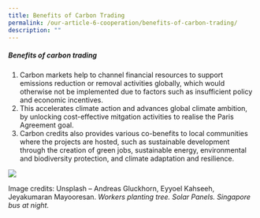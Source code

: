 ```yaml
---
title: Benefits of Carbon Trading
permalink: /our-article-6-cooperation/benefits-of-carbon-trading/
description: ""
---
```

##### Benefits of carbon trading
1. Carbon markets help to channel financial resources to support emissions reduction or removal activities globally, which would otherwise not be implemented due to factors such as insufficient policy and economic incentives.
2. This accelerates climate action and advances global climate ambition, by unlocking cost-effective mitgation activities to realise the Paris Agreement goal.
3. Carbon credits also provides various co-benefits to local communities where the projects are hosted, such as sustainable development through the creation of green jobs, sustainable energy, environmental and biodiversity protection, and climate adaptation and resilience.

<img src="https://file.go.gov.sg/benefits808.png">

Image credits: Unsplash – Andreas Gluckhorn, Eyyoel Kahseeh, Jeyakumaran Mayooresan.
*Workers planting tree. Solar Panels. Singapore bus at night.*